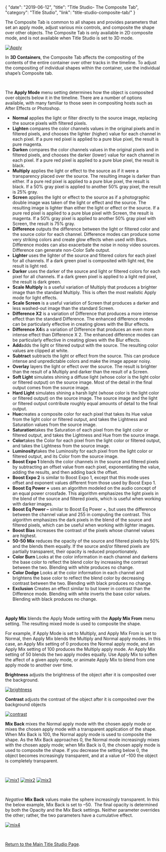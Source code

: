 {
"date": "2019-06-12",
"title": "Title Studio- The Composite Tab",
"category": "Title Studio",
"link": "title-studio-composite-tab/"
}

 The Composite Tab is common to all shapes and provides parameters that set an apply mode, adjust various mix controls, and composite the shape over other objects. The Composite Tab is only available in 2D composite mode, and is not available when Title Studio is set to 3D mode.


[![Apply](https://borisfx-com-res.cloudinary.com/image/upload//documentation/continuum/uploads/2018/05/Apply.png)](https://borisfx-com-res.cloudinary.com/image/upload//documentation/continuum/uploads/2018/05/Apply.png)


In **3D Containers**, the Composite Tab affects the compositing of the contents of the entire container over other tracks in the timeline. To adjust the compositing of individual shapes within the container, use the individual shape’s Composite tab.


 


The **Apply Mode** menu setting determines how the object is composited over objects below it in the timeline. There are a number of options available, with many familiar to those seen in compositing hosts such as After Effects or Photoshop.


* **Normal** applies the light or filter directly to the source image, replacing the source pixels with filtered pixels.
* **Lighten** compares the color channels values in the original pixels and in filtered pixels, and chooses the lighter (higher) value for each channel in each pixel. If a pure red pixel is applied to a pure blue pixel, the result is pure magenta.
* **Darken** compares the color channels values in the original pixels and in filtered pixels, and chooses the darker (lower) value for each channel in each pixel. If a pure red pixel is applied to a pure blue pixel, the result is black.
* **Multiply** applies the light or effect to the source as if it were a transparency placed over the source. The resulting image is darker than either. If a pure red pixel is applied to a pure blue pixel, the result is black. If a 50% gray pixel is applied to another 50% gray pixel, the result is 25% gray.
* **Screen** applies the light or effect to the source as if a photographic double image was taken of the light or effect and the source. The resulting image is lighter than either the light or effect or the source. If a pure red pixel is applied to a pure blue pixel with Screen, the result is magenta. If a 50% gray pixel is applied to another 50% gray pixel with Screen, the result is 75% gray.
* **Difference** outputs the difference between the light or filtered color and the source color for each channel. Difference modes can produce some very striking colors and create glow effects when used with Blurs. Difference modes can also exacerbate the noise in noisy video sources. Difference can generate non-Color Safe output.
* **Lighter** uses the lighter of the source and filtered colors for each pixel for all channels. If a dark green pixel is composited with light red, the result is light red.
* **Darker** uses the darker of the source and light or filtered colors for each pixel for all channels. If a dark green pixel is applied to a light red pixel, the result is dark green.
* **Scale Multiply** is a useful variation of Multiply that produces a brighter image than the standard Multiply. This is often the most realistic Apply mode for light effects.
* **Scale Screen** is a useful variation of Screen that produces a darker and less washed-out image than the standard Screen.
* **Difference X2** is a variation of Difference that produces a more intense effect than the standard Difference. The enhanced difference modes can be particularly effective in creating glows with the Blur effects.
* **Difference X4**is a variation of Difference that produces an even more intense effect than Difference X 2. The enhanced difference modes can be particularly effective in creating glows with the Blur effects.
* **Add**adds the light or filtered output with the source. The resulting color values are clipped at white.
* **Subtract** subtracts the light or effect from the source. This can produce intense and unpredictable colors and make the image appear noisy.
* **Overlay** layers the light or effect over the source. The result is brighter than the result of a Multiply and darker than the result of a Screen.
* **Soft Light** simulates shining a diffuse light (whose color is the light color or filtered output) on the source image. Most of the detail in the final output comes from the source image.
* **Hard Light** simulates shining a harsh light (whose color is the light color or filtered output) on the source image. The source image and the light or filtered output contribute roughly equal amounts of detail to the final output.
* **Hue**creates a composite color for each pixel that takes its Hue value from the light color or filtered output, and takes the Lightness and Saturation values from the source image.
* **Saturation**takes the Saturation of each pixel from the light color or filtered output, and takes the Lightness and Hue from the source image.
* **Color**takes the Color for each pixel from the light color or filtered output, and takes the Lightness from the source image.
* **Luminosity**takes the Luminosity for each pixel from the light color or filtered output, and its Color from the source image.
* **Boost Expo 1** blends the color channels in the source and filtered pixels by subtracting an offset value from each pixel, exponentiating the value, adding the results, and then adding back the offset.
* **Boost Expo 2** is similar to Boost Expo 1, except that this mode uses offset and exponent values different from those used by Boost Expo 1.
* **Boost Eq Power +** uses an algorithm modeled on the audio concept of an equal power crossfade. This algorithm emphasizes the light pixels in the blend of the source and filtered pixels, which is useful when working with darker images.
* **Boost Eq Power –** similar to Boost Eq Power +, but uses the difference between the channel value and 255 in computing the contrast. This algorithm emphasizes the dark pixels in the blend of the source and filtered pixels, which can be useful when working with lighter images.
* **Boost Bias** increases the contrast of the pixels whose channel values are highest.
* **50-50 Mix** reduces the opacity of the source and filtered pixels by 50% and the blends them equally. If the source and/or filtered pixels are partially transparent, their opacity is reduced proportionately.
* **Color Burn** Looks at the color information in each channel and darkens the base color to reflect the blend color by increasing the contrast between the two. Blending with white produces no change.
* **Color Dodge** Looks at the color information in each channel and brightens the base color to reflect the blend color by decreasing contrast between the two. Blending with black produces no change.
* **Exclusion** Creates an effect similar to but lower in contrast than the Difference mode. Blending with white inverts the base color values. Blending with black produces no change.


 


**Apply Mix** blends the Apply Mode setting with the **Apply Mix From** menu setting. The resulting mixed mode is used to composite the shape.


For example, if Apply Mode is set to Multiply, and Apply Mix From is set to Normal, then Apply Mix blends the Multiply and Normal apply modes. In this case, an Apply Mix setting of 0 produces the Normal apply mode, and an Apply Mix setting of 100 produces the Multiply apply mode. An Apply Mix setting of 50 blends the two apply modes equally. Use Apply Mix to soften the affect of a given apply mode, or animate Apply Mix to blend from one apply mode to another over time.


**Brightness** adjusts the brightness of the object after it is composited over the background.


[![brightness](https://borisfx-com-res.cloudinary.com/image/upload//documentation/continuum/uploads/2018/05/brightness.jpg)](https://borisfx-com-res.cloudinary.com/image/upload//documentation/continuum/uploads/2018/05/brightness.jpg)


**Contrast** adjusts the contrast of the object after it is composited over the background objects


[![contrast](https://borisfx-com-res.cloudinary.com/image/upload//documentation/continuum/uploads/2018/05/contrast.jpg)](https://borisfx-com-res.cloudinary.com/image/upload//documentation/continuum/uploads/2018/05/contrast.jpg)


**Mix Back** mixes the Normal apply mode with the chosen apply mode or mixes the chosen apply mode with a transparent application of the shape. When Mix Back is 100, the Normal apply mode is used to composite the shape. As the Mix Back approaches 0, the Normal mode increasingly mixes with the chosen apply mode; when Mix Back is 0, the chosen apply mode is used to composite the shape. If you decrease the setting below 0, the object becomes increasingly transparent, and at a value of –100 the object is completely transparent.


 


[![mix1](https://borisfx-com-res.cloudinary.com/image/upload//documentation/continuum/uploads/2018/05/mix1.png)](https://borisfx-com-res.cloudinary.com/image/upload//documentation/continuum/uploads/2018/05/mix1.png) [![mix2](https://borisfx-com-res.cloudinary.com/image/upload//documentation/continuum/uploads/2018/05/mix2.png)](https://borisfx-com-res.cloudinary.com/image/upload//documentation/continuum/uploads/2018/05/mix2.png) [![mix3](https://borisfx-com-res.cloudinary.com/image/upload//documentation/continuum/uploads/2018/05/mix3.png)](https://borisfx-com-res.cloudinary.com/image/upload//documentation/continuum/uploads/2018/05/mix3.png)


 


*Negative* **Mix Back** values make the sphere increasingly transparent. In this the below example, Mix Back is set to –50.  The final opacity is determined by both the Opacity and the Mix Back settings. Neither parameter overrides the other; rather, the two parameters have a cumulative effect.


[![mix4](https://borisfx-com-res.cloudinary.com/image/upload//documentation/continuum/uploads/2018/05/mix4.png)](https://borisfx-com-res.cloudinary.com/image/upload//documentation/continuum/uploads/2018/05/mix4.png)


 


[Return to the Main Title Studio Page](/documentation/continuum/bcc-title-studio).


 


